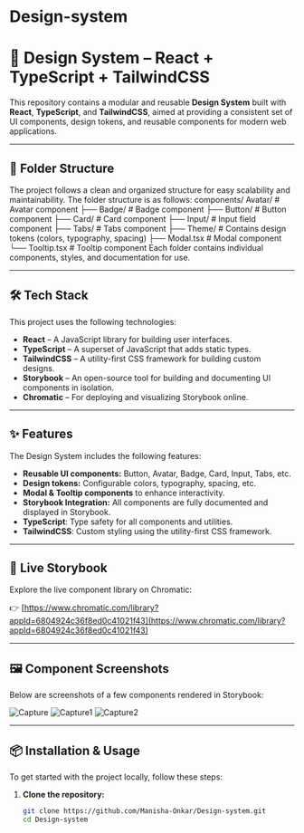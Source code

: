 # Design-system

# 🎨 Design System – React + TypeScript + TailwindCSS

This repository contains a modular and reusable **Design System** built with **React**, **TypeScript**, and **TailwindCSS**, aimed at providing a consistent set of UI components, design tokens, and reusable components for modern web applications.

---

## 📁 Folder Structure

The project follows a clean and organized structure for easy scalability and maintainability. The folder structure is as follows:
components/ Avatar/ # Avatar component 
├── Badge/ # Badge component 
├── Button/ # Button component
├── Card/ # Card component
├── Input/ # Input field component 
├── Tabs/ # Tabs component 
├── Theme/ # Contains design tokens (colors, typography, spacing) 
├── Modal.tsx # Modal component 
└── Tooltip.tsx # Tooltip component
Each folder contains individual components, styles, and documentation for use.

---

## 🛠 Tech Stack

This project uses the following technologies:

- **React** – A JavaScript library for building user interfaces.
- **TypeScript** – A superset of JavaScript that adds static types.
- **TailwindCSS** – A utility-first CSS framework for building custom designs.
- **Storybook** – An open-source tool for building and documenting UI components in isolation.
- **Chromatic** – For deploying and visualizing Storybook online.

---

## ✨ Features

The Design System includes the following features:

- **Reusable UI components:** Button, Avatar, Badge, Card, Input, Tabs, etc.
- **Design tokens:** Configurable colors, typography, spacing, etc.
- **Modal & Tooltip components** to enhance interactivity.
- **Storybook Integration:** All components are fully documented and displayed in Storybook.
- **TypeScript**: Type safety for all components and utilities.
- **TailwindCSS**: Custom styling using the utility-first CSS framework.

---

## 🔗 Live Storybook

Explore the live component library on Chromatic:

👉 [https://www.chromatic.com/library?appId=6804924c36f8ed0c41021f43](https://www.chromatic.com/library?appId=6804924c36f8ed0c41021f43)

---

## 🖼️ Component Screenshots

Below are screenshots of a few components rendered in Storybook:

![Capture](./src/screenshots/Capture.PNG)
![Capture1](./src/screenshots/Capture1.PNG)
![Capture2](./src/screenshots/Capture2.PNG)

---

## 📦 Installation & Usage

To get started with the project locally, follow these steps:

1. **Clone the repository:**
   ```bash
   git clone https://github.com/Manisha-Onkar/Design-system.git
   cd Design-system

